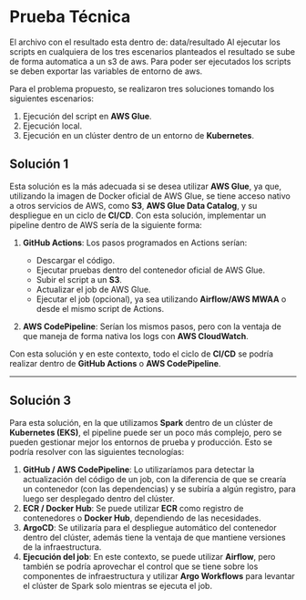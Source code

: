 # Prueba Técnica

El archivo con el resultado esta dentro de: data/resultado
Al ejecutar los scripts en cualquiera de los tres escenarios planteados el resultado se sube de forma automatica a un s3 de aws.
Para poder ser ejecutados los scripts se deben exportar las variables de entorno de aws.

Para el problema propuesto, se realizaron tres soluciones tomando los siguientes escenarios:

1. Ejecución del script en **AWS Glue**.
2. Ejecución local.
3. Ejecución en un clúster dentro de un entorno de **Kubernetes**.

## Solución 1
Esta solución es la más adecuada si se desea utilizar **AWS Glue**, ya que, utilizando la imagen de Docker oficial de AWS Glue, se tiene acceso nativo a otros servicios de AWS, como **S3**, **AWS Glue Data Catalog**, y su despliegue en un ciclo de **CI/CD**. Con esta solución, implementar un pipeline dentro de AWS sería de la siguiente forma:

1. **GitHub Actions**: Los pasos programados en Actions serían:
   - Descargar el código.
   - Ejecutar pruebas dentro del contenedor oficial de AWS Glue.
   - Subir el script a un **S3**.
   - Actualizar el job de AWS Glue.
   - Ejecutar el job (opcional), ya sea utilizando **Airflow/AWS MWAA** o desde el mismo script de Actions.

2. **AWS CodePipeline**: Serían los mismos pasos, pero con la ventaja de que maneja de forma nativa los logs con **AWS CloudWatch**.

Con esta solución y en este contexto, todo el ciclo de **CI/CD** se podría realizar dentro de **GitHub Actions** o **AWS CodePipeline**.

---

## Solución 3
Para esta solución, en la que utilizamos **Spark** dentro de un clúster de **Kubernetes (EKS)**, el pipeline puede ser un poco más complejo, pero se pueden gestionar mejor los entornos de prueba y producción. Esto se podría resolver con las siguientes tecnologías:

1. **GitHub / AWS CodePipeline**: Lo utilizaríamos para detectar la actualización del código de un job, con la diferencia de que se crearía un contenedor (con las dependencias) y se subiría a algún registro, para luego ser desplegado dentro del clúster.
2. **ECR / Docker Hub**: Se puede utilizar **ECR** como registro de contenedores o **Docker Hub**, dependiendo de las necesidades.
3. **ArgoCD**: Se utilizaría para el despliegue automático del contenedor dentro del clúster, además tiene la ventaja de que mantiene versiones de la infraestructura.
4. **Ejecución del job**: En este contexto, se puede utilizar **Airflow**, pero también se podría aprovechar el control que se tiene sobre los componentes de infraestructura y utilizar **Argo Workflows** para levantar el clúster de Spark solo mientras se ejecuta el job.
